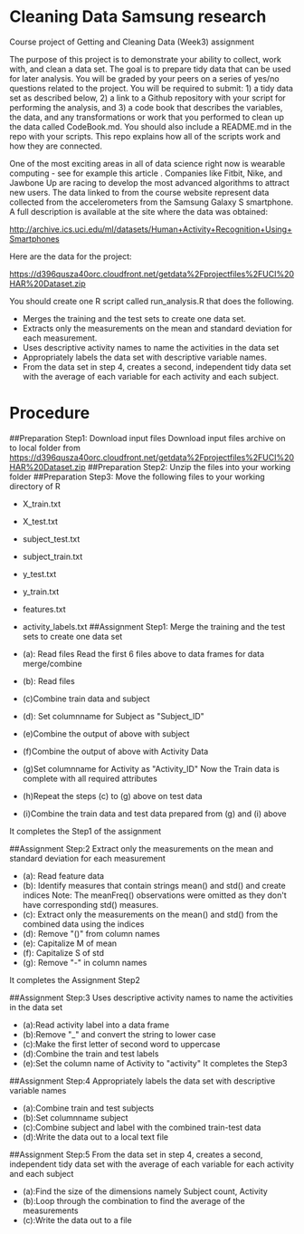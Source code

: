 Cleaning Data Samsung research
==============================

Course project of Getting and Cleaning Data (Week3) assignment


The purpose of this project is to demonstrate your ability to collect, work with, and clean a data set. The goal is to prepare tidy data that can be used for later analysis. You will be graded by your peers on a series of yes/no questions related to the project. You will be required to submit: 1) a tidy data set as described below, 2) a link to a Github repository with your script for performing the analysis, and 3) a code book that describes the variables, the data, and any transformations or work that you performed to clean up the data called CodeBook.md. You should also include a README.md in the repo with your scripts. This repo explains how all of the scripts work and how they are connected.  

One of the most exciting areas in all of data science right now is wearable computing - see for example this article . Companies like Fitbit, Nike, and Jawbone Up are racing to develop the most advanced algorithms to attract new users. The data linked to from the course website represent data collected from the accelerometers from the Samsung Galaxy S smartphone. A full description is available at the site where the data was obtained: 

http://archive.ics.uci.edu/ml/datasets/Human+Activity+Recognition+Using+Smartphones 

Here are the data for the project: 

https://d396qusza40orc.cloudfront.net/getdata%2Fprojectfiles%2FUCI%20HAR%20Dataset.zip 

 You should create one R script called run_analysis.R that does the following.
 - Merges the training and the test sets to create one data set.
 - Extracts only the measurements on the mean and standard deviation for each measurement.
 - Uses descriptive activity names to name the activities in the data set
 - Appropriately labels the data set with descriptive variable names. 
 - From the data set in step 4, creates a second, independent tidy data set with the average of each variable for each activity and each subject.

# Procedure

##Preparation Step1: Download input files
Download input files archive on to local folder from https://d396qusza40orc.cloudfront.net/getdata%2Fprojectfiles%2FUCI%20HAR%20Dataset.zip 
##Preparation Step2: Unzip the files into your working folder
##Preparation Step3: Move the following files to your working directory of R
 - X_train.txt
 - X_test.txt
 - subject_test.txt
 - subject_train.txt
 - y_test.txt
 - y_train.txt
 - features.txt
 - activity_labels.txt
##Assignment Step1: Merge the training and the test sets to create one data set
- (a): Read files
	Read the first 6 files above to data frames for data merge/combine
- (b): Read files
- (c)Combine train data and subject
- (d): Set columnname for Subject as "Subject_ID"
- (e)Combine the output of above with subject
- (f)Combine the output of above with Activity Data
- (g)Set columnname for Activity as "Activity_ID"
Now the Train data is complete with all required attributes

- (h)Repeat the steps (c) to (g) above on test data
- (i)Combine the train data and test data prepared from (g) and (i) above

It completes the Step1 of the assignment

##Assignment Step:2 Extract only the measurements on the mean and standard deviation for each measurement
- (a): Read feature data
- (b): Identify measures that contain strings mean() and std() and create indices Note: The meanFreq() observations were omitted as they don't have corresponding std() measures.
- (c): Extract only the measurements on the mean() and std() from the combined data using the indices
- (d): Remove "()" from column names
- (e): Capitalize M of mean
- (f): Capitalize S of std
- (g): Remove "-" in column names 

It completes the Assignment Step2

##Assignment Step:3 Uses descriptive activity names to name the activities in the data set 

- (a):Read activity label into a data frame
- (b):Remove "_" and convert the string to lower case
- (c):Make the first letter of second word to uppercase
- (d):Combine the train and test labels
- (e):Set the column name of Activity to "activity"
It completes the Step3

##Assignment Step:4 Appropriately labels the data set with descriptive variable names

- (a):Combine train and test subjects
- (b):Set columnname subject
- (c):Combine subject and label with the combined train-test data
- (d):Write the data out to a local text file

##Assignment Step:5 From the data set in step 4, creates a second, independent tidy data set with the average of each variable for each activity and each subject 
- (a):Find the size of the dimensions namely Subject count, Activity 
- (b):Loop through the combination to find the average of the measurements
- (c):Write the data out to a file

  
 
